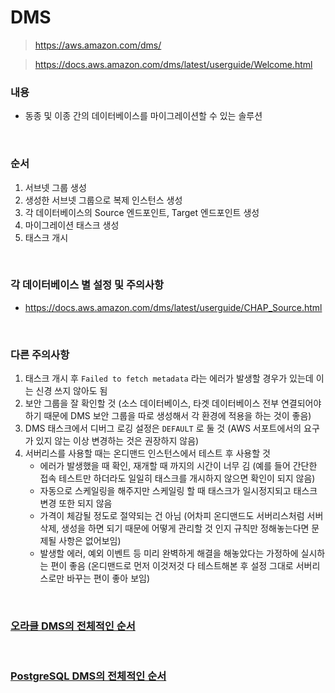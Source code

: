 DMS
===
>https://aws.amazon.com/dms/

>https://docs.aws.amazon.com/dms/latest/userguide/Welcome.html

### 내용
* 동종 및 이종 간의 데이터베이스를 마이그레이션할 수 있는 솔루션

<br>

### 순서
1. 서브넷 그룹 생성
1. 생성한 서브넷 그룹으로 복제 인스턴스 생성
1. 각 데이터베이스의 Source 엔드포인트, Target 엔드포인트 생성
1. 마이그레이션 태스크 생성
1. 태스크 개시

<br>

### 각 데이터베이스 별 설정 및 주의사항
* https://docs.aws.amazon.com/dms/latest/userguide/CHAP_Source.html

<br>

### 다른 주의사항
1. 태스크 개시 후 `Failed to fetch metadata` 라는 에러가 발생할 경우가 있는데 이는 신경 쓰지 않아도 됨
1. 보안 그룹을 잘 확인할 것 (소스 데이터베이스, 타겟 데이터베이스 전부 연결되어야 하기 때문에 DMS 보안 그룹을 따로 생성해서 각 환경에 적용을 하는 것이 좋음) 
1. DMS 태스크에서 디버그 로깅 설정은 `DEFAULT` 로 둘 것 (AWS 서포트에서의 요구가 있지 않는 이상 변경하는 것은 권장하지 않음)
1. 서버리스를 사용할 때는 온디맨드 인스턴스에서 테스트 후 사용할 것
    * 에러가 발생했을 때 확인, 재개할 때 까지의 시간이 너무 김 (예를 들어 간단한 접속 테스트만 하더라도 일일히 태스크를 개시하지 않으면 확인이 되지 않음)
    * 자동으로 스케일링을 해주지만 스케일링 할 때 태스크가 일시정지되고 태스크 변경 또한 되지 않음
    * 가격이 체감될 정도로 절약되는 건 아님 (어차피 온디맨드도 서버리스처럼 서버 삭제, 생성을 하면 되기 때문에 어떻게 관리할 것 인지 규칙만 정해놓는다면 문제될 사항은 없어보임)
    * 발생할 에러, 예외 이벤트 등 미리 완벽하게 해결을 해놓았다는 가정하에 실시하는 편이 좋음 (온디맨드로 먼저 이것저것 다 테스트해본 후 설정 그대로 서버리스로만 바꾸는 편이 좋아 보임)

<br>

### [오라클 DMS의 전체적인 순서](./oracle/README.md)

<br>

### [PostgreSQL DMS의 전체적인 순서](./postgresql/README.md)

<br>
